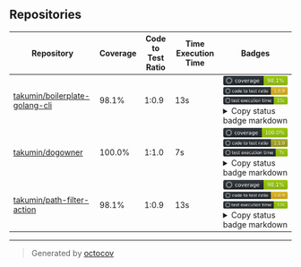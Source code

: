 ## Repositories

| Repository | Coverage | Code to Test Ratio | Time Execution Time | Badges |
| --- | --- | --- | --- | --- |
| [takumin/boilerplate-golang-cli](https://github.com/takumin/boilerplate-golang-cli) | 98.1% | 1:0.9 | 13s | ![takumin/boilerplate-golang-cli](https://raw.githubusercontent.com/takumin/octocov-central/main/badges/takumin/boilerplate-golang-cli/coverage.svg) ![takumin/boilerplate-golang-cli](https://raw.githubusercontent.com/takumin/octocov-central/main/badges/takumin/boilerplate-golang-cli/ratio.svg) ![takumin/boilerplate-golang-cli](https://raw.githubusercontent.com/takumin/octocov-central/main/badges/takumin/boilerplate-golang-cli/time.svg) <details><summary>Copy status badge markdown</summary>```![Coverage](https://raw.githubusercontent.com/takumin/octocov-central/main/badges/takumin/boilerplate-golang-cli/coverage.svg)```<br>```![Code to Test Ratio](https://raw.githubusercontent.com/takumin/octocov-central/main/badges/takumin/boilerplate-golang-cli/ratio.svg)```<br>```![Test Execution Time](https://raw.githubusercontent.com/takumin/octocov-central/main/badges/takumin/boilerplate-golang-cli/time.svg)```</details> |
| [takumin/dogowner](https://github.com/takumin/dogowner) | 100.0% | 1:1.0 | 7s | ![takumin/dogowner](https://raw.githubusercontent.com/takumin/octocov-central/main/badges/takumin/dogowner/coverage.svg) ![takumin/dogowner](https://raw.githubusercontent.com/takumin/octocov-central/main/badges/takumin/dogowner/ratio.svg) ![takumin/dogowner](https://raw.githubusercontent.com/takumin/octocov-central/main/badges/takumin/dogowner/time.svg) <details><summary>Copy status badge markdown</summary>```![Coverage](https://raw.githubusercontent.com/takumin/octocov-central/main/badges/takumin/dogowner/coverage.svg)```<br>```![Code to Test Ratio](https://raw.githubusercontent.com/takumin/octocov-central/main/badges/takumin/dogowner/ratio.svg)```<br>```![Test Execution Time](https://raw.githubusercontent.com/takumin/octocov-central/main/badges/takumin/dogowner/time.svg)```</details> |
| [takumin/path-filter-action](https://github.com/takumin/path-filter-action) | 98.1% | 1:0.9 | 13s | ![takumin/path-filter-action](https://raw.githubusercontent.com/takumin/octocov-central/main/badges/takumin/path-filter-action/coverage.svg) ![takumin/path-filter-action](https://raw.githubusercontent.com/takumin/octocov-central/main/badges/takumin/path-filter-action/ratio.svg) ![takumin/path-filter-action](https://raw.githubusercontent.com/takumin/octocov-central/main/badges/takumin/path-filter-action/time.svg) <details><summary>Copy status badge markdown</summary>```![Coverage](https://raw.githubusercontent.com/takumin/octocov-central/main/badges/takumin/path-filter-action/coverage.svg)```<br>```![Code to Test Ratio](https://raw.githubusercontent.com/takumin/octocov-central/main/badges/takumin/path-filter-action/ratio.svg)```<br>```![Test Execution Time](https://raw.githubusercontent.com/takumin/octocov-central/main/badges/takumin/path-filter-action/time.svg)```</details> |

---

> Generated by [octocov](https://github.com/k1LoW/octocov)
